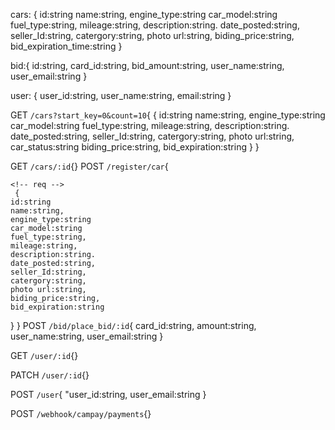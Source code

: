 <!-- Models -->
cars: {
    id:string
    name:string,
    engine_type:string
    car_model:string
    fuel_type:string,
    mileage:string,
    description:string.
    date_posted:string,
    seller_Id:string,
    catergory:string,
    photo url:string,
    biding_price:string,
    bid_expiration_time:string
}

bid:{
    id:string,
    card_id:string,
    bid_amount:string,
    user_name:string,
    user_email:string
}

user: {
    user_id:string,
    user_name:string,
    email:string
}


<!-- endpoints -->
GET  `/cars?start_key=0&count=10`{
    {
    id:string
    name:string,
    engine_type:string
    car_model:string
    fuel_type:string,
    mileage:string,
    description:string.
    date_posted:string,
    seller_Id:string,
    catergory:string,
    photo url:string,
    car_status:string
    biding_price:string,
    bid_expiration:string
}
}

GET  `/cars/:id`{}
POST  `/register/car`{

    <!-- req -->
     {
    id:string
    name:string,
    engine_type:string
    car_model:string
    fuel_type:string,
    mileage:string,
    description:string.
    date_posted:string,
    seller_Id:string,
    catergory:string,
    photo url:string,
    biding_price:string,
    bid_expiration:string
}
}
POST  `/bid/place_bid/:id`{
    card_id:string,
    amount:string,
    user_name:string,
    user_email:string
}

GET  `/user/:id`{}

PATCH  `/user/:id`{}


POST  `/user`{
    "user_id:string,
    user_email:string
}

POST `/webhook/campay/payments`{}   